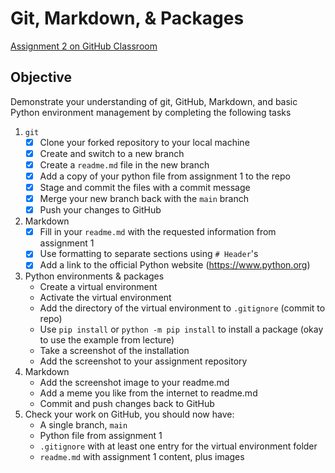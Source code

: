 # Git, Markdown, & Packages

[Assignment 2 on GitHub Classroom](https://classroom.github.com/a/Z2sWwnXF) 

## Objective
Demonstrate your understanding of git, GitHub, Markdown, and basic Python environment management by completing the following tasks


1. `git`
	- [x] Clone your forked repository to your local machine
	- [x] Create and switch to a new branch
	- [x] Create a `readme.md` file in the new branch
	- [x] Add a copy of your python file from assignment 1 to the repo
	- [x] Stage and commit the files with a commit message
	- [x] Merge your new branch back with the `main` branch
	- [x] Push your changes to GitHub
2. Markdown
	- [x] Fill in your `readme.md` with the requested information from assignment 1
	- [x] Use formatting to separate sections using `# Header`'s
	- [x] Add a link to the official Python website (https://www.python.org)
3. Python environments & packages
	- Create a virtual environment
	- Activate the virtual environment
	- Add the directory of the virtual environment to `.gitignore` (commit to repo)
	- Use `pip install` or `python -m pip install` to install a package (okay to use the example from lecture)
	- Take a screenshot of the installation
	- Add the screenshot to your assignment repository
4. Markdown
	- Add the screenshot image to your readme.md
	- Add a meme you like from the internet to readme.md
	- Commit and push changes back to GitHub
5. Check your work on GitHub, you should now have:
	- A single branch, `main`
	- Python file from assignment 1
	- `.gitignore` with at least one entry for the virtual environment folder
	- `readme.md` with assignment 1 content, plus images
